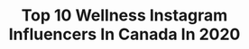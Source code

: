 ---
title: Top 10 Wellness Instagram Influencers In Canada In 2020
description: >-
  Find top wellness Instagram influencers in Canada in 2020. Most popular hashtags: #ad #minimalism #vanlifeliving #solstice.
platform: Instagram
profiles:
  - username: "nikkibigger"
    fullname: >-
      𝗻𝗶𝗸𝗸𝗶 | 𝘃𝗮𝗻𝗹𝗶𝗳𝗲 | 𝗵𝗲𝗮𝗹𝘁𝗵
    location: "Canada"
    followers: 29281
    engagement: 605
    commentsToLikes: 0.061415
    id: ck55q9l7ycit90i119kylx4o9
    verified: false
    hashtags: "#staywild, #gentlefawn, #vanliving, #outfitinspo"
  - username: "mayakapouranis"
    fullname: >-
      Maya Veronika Kapouranis✨💓🌞🌈🌴
    location: "Canada"
    followers: 21988
    engagement: 455
    commentsToLikes: 0.102666
    id: ck5hl86jijqzt0i11hr5e6qjw
    verified: false
    hashtags: "#earthday, #keepitreal"
  - username: "ericaweidelich"
    fullname: >-
      Erica Weidelich
    location: "Canada"
    followers: 6571
    engagement: 799
    commentsToLikes: 0.111071
    id: ck8tallsws9q60j785mo8ykjh
    verified: false
    hashtags: "#selfie, #gozone, #ad, #weareveryougo"
  - username: "fitbybella_"
    fullname: >-
      Isabella Mazerolle
    location: "Canada"
    followers: 12297
    engagement: 709
    commentsToLikes: 0.237196
    id: ck0tv2xfh9pit0i19943oiekd
    verified: false
    hashtags: "#fitbybella, #abworkout, #quarantinethoughts, #noizemakers"
  - username: "kgmtl"
    fullname: >-
      Katherine Garbarino
    location: "Canada"
    followers: 63255
    engagement: 535
    commentsToLikes: 0.035732
    id: ck55ke17yz3wj0i11cnnamu23
    verified: false
    hashtags: "#missmygirls, #kgchallenge, #sephoracanada, #freshbeauty"
  - username: "jordanshrinks"
    fullname: >-
      J O R D O ♡
    location: "Canada"
    followers: 318769
    engagement: 760
    commentsToLikes: 0.013613
    id: ck0vzixit9c0w0i1937jyxb1q
    verified: false
    hashtags: "#handtransformation, #birthday, #decadechallenge, #getshreddy2020"
  - username: "allyssadebeer"
    fullname: >-
      Allyssa DeBeer
    location: "Canada"
    followers: 2116
    engagement: 1507
    commentsToLikes: 0.143854
    id: ckaos9uhlqric0i78ay8lob51
    verified: false
    hashtags: "#everydaystyle, #boymomadventures, #meetthedebeers, #throwback"
  - username: "beautybycarlydara"
    fullname: >-
      Carly Dara 🦋 LIVE GIVEAWAYS 🎉
    location: "Canada"
    followers: 13409
    engagement: 551
    commentsToLikes: 0.512203
    id: ckap3770h1u6z0i78g1580xik
    verified: false
    hashtags: "#vitamiccday"
  - username: "simple_ula"
    fullname: >-
      • Ula •
    location: "Canada"
    followers: 52013
    engagement: 165
    commentsToLikes: 0.411158
    id: ck5zijmh5fu0m0i14r3po37fc
    verified: false
    hashtags: "#desenio, #flu, #coldandfluseason, #chestrub"
  - username: "lifeofshimmy"
    fullname: >-
      Shimmy||Mom Blogger
    location: "Canada"
    followers: 3242
    engagement: 1092
    commentsToLikes: 0.140943
    id: ck6tphaoujv5b0j7152lbnbth
    verified: false
    hashtags: "#plantbased, #blackgirlmagic, #montessori, #curlyhair"
---